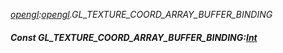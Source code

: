 _[opengl](../../modules/opengl/opengl-module.md):[opengl](../../modules/opengl/opengl-module.md).GL\_TEXTURE\_COORD\_ARRAY\_BUFFER\_BINDING_
##### Const GL\_TEXTURE\_COORD\_ARRAY\_BUFFER\_BINDING:[Int](../../modules/wonkey/wonkey-types-int.md)
